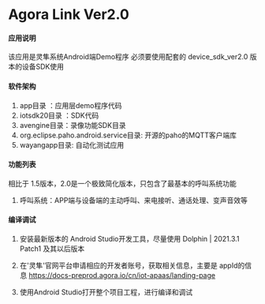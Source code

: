 #  Agora Link Ver2.0

#### 应用说明
该应用是灵隼系统Android端Demo程序
必须要使用配套的 device_sdk_ver2.0 版本的设备SDK使用

#### 软件架构
1. app目录         ：应用层demo程序代码
2. iotsdk20目录 ：SDK代码
3. avengine目录：录像功能SDK目录
4. org.eclipse.paho.android.service目录: 开源的paho的MQTT客户端库
5. wayangapp目录: 自动化测试应用

#### 功能列表
相比于 1.5版本，2.0是一个极致简化版本，只包含了最基本的呼叫系统功能

1. 呼叫系统：APP端与设备端的主动呼叫、来电接听、通话处理、变声音效等


#### 编译调试

1. 安装最新版本的 Android Studio开发工具，尽量使用 Dolphin | 2021.3.1 Patch1 及其以后版本

2. 在'灵隼'官网平台申请相应的开发者账号，获取相关信息，主要是 appId的信息
   https://docs-preprod.agora.io/cn/iot-apaas/landing-page
    
3. 使用Android Studio打开整个项目工程，进行编译和调试





